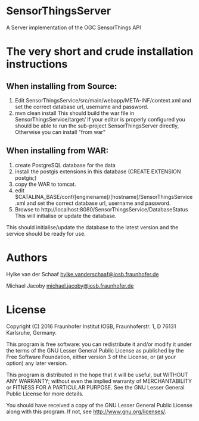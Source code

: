 # SensorThingsServer
A Server implementation of the OGC SensorThings API

# The very short and crude installation instructions

## When installing from Source:

1. Edit SensorThingsService/src/main/webapp/META-INF/context.xml
   and set the correct database url, username and password.
2. mvn clean install
   This should build the war file in SensorThingsService/target/
   If your editor is properly configured you should be able to run the sub-project SensorThingsServer directly,
   Otherwise you can install "from war"


## When installing from WAR:

1. create PostgreSQL database for the data
2. install the postgis extensions in this database (CREATE EXTENSION postgis;)
3. copy the WAR to tomcat.
4. edit $CATALINA_BASE/conf/[enginename]/[hostname]/SensorThingsService.xml
   and set the correct database url, username and password.
5. Browse to http://localhost:8080/SensorThingsService/DatabaseStatus
   This will initialise or update the database.

This should initialise/update the database to the latest version and the service
should be ready for use.


# Authors

Hylke van der Schaaf
hylke.vanderschaaf@iosb.fraunhofer.de

Michael Jacoby
michael.jacoby@iosb.fraunhofer.de


# License

Copyright (C) 2016 Fraunhofer Institut IOSB, Fraunhoferstr. 1, D 76131
Karlsruhe, Germany.

This program is free software: you can redistribute it and/or modify
it under the terms of the GNU Lesser General Public License as published by
the Free Software Foundation, either version 3 of the License, or
(at your option) any later version.

This program is distributed in the hope that it will be useful,
but WITHOUT ANY WARRANTY; without even the implied warranty of
MERCHANTABILITY or FITNESS FOR A PARTICULAR PURPOSE.  See the
GNU Lesser General Public License for more details.

You should have received a copy of the GNU Lesser General Public License
along with this program.  If not, see <http://www.gnu.org/licenses/>.


